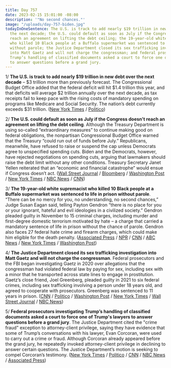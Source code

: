 ```yaml
---
title: Day 757
date: 2023-02-15 15:01:00 -08:00
description: '"No second chances."'
image: "/uploads/day-757-biden.jpg"
todayInOneSentence: The U.S. is track to add nearly $19 trillion in new debt over
  the next decade; the U.S. could default as soon as July if the Congress doesn't
  reach an agreement on lifting the debt ceiling; the 19-year-old white supremacist
  who killed 10 Black people at a Buffalo supermarket was sentenced to life in prison
  without parole; the Justice Department closed its sex trafficking investigation
  into Matt Gaetz and will not charge the congressman; and federal prosecutors investigating
  Trump’s handling of classified documents asked a court to force one of Trump's lawyers
  to answer questions before a grand jury.
---
```


1/ **The U.S. is track to add nearly $19 trillion in new debt over the next decade** – $3 trillion more than previously forecast. The Congressional Budget Office added that the federal deficit will hit $1.4 trillion this year, and that deficits will average $2 trillion annually over the next decade, as tax receipts fail to keep pace with the rising costs of mandatory spending on programs like Medicare and Social Security. The nation’s debt currently exceeds $31 trillion. ([New York Times](https://www.nytimes.com/2023/02/15/business/national-debt-biden.html) / [Politico](https://www.politico.com/news/2023/02/15/inflation-persist-until-2026-federal-experts-00083033))

2/ **The U.S. could default as soon as July if the Congress doesn't reach an agreement on lifting the debt ceiling**. Although the Treasury Department is using so-called “extraordinary measures” to continue making good on federal obligations, the nonpartisan Congressional Budget Office warned that the Treasury “could run out of funds before July.” Republicans, meanwhile, have refused to raise or suspend the cap unless Democrats agree to unspecified spending cuts. Biden and the Democrats, however, have rejected negotiations on spending cuts, arguing that lawmakers should raise the debt limit without any other conditions. Treasury Secretary Janet Yellen reiterated that an “economic and financial catastrophe” would ensue if Congress doesn’t act. ([Wall Street Journal](https://www.wsj.com/articles/u-s-could-default-as-soon-as-july-if-debt-ceiling-standoff-isnt-resolved-662b6807?mod=djemalertNEWS) / [Bloomberg](https://www.bloomberg.com/news/articles/2023-02-15/us-treasury-risks-a-payment-default-as-soon-as-july-cbo-says?sref=MIBMEEoj) / [Washington Post](https://www.washingtonpost.com/us-policy/2023/02/15/debt-ceiling-deadline-risks/) / [New York Times](https://www.nytimes.com/2023/02/15/us/politics/default-debt-limit-cbo-report.html) / [NBC News](https://www.nbcnews.com/politics/congress/us-debt-ceiling-deadline-july-september-cbo-rcna70673) / [CNN](https://www.cnn.com/2023/02/15/politics/debt-ceiling-default-cbo-congress/))

3/ **The 19-year-old white supremacist who killed 10 Black people at a Buffalo supermarket was sentenced to life in prison without parole**. “There can be no mercy for you, no understanding, no second chances,” Judge Susan Eagan said, telling Payton Gendron “there is no place for you or your ignorant, hateful and evil ideologies in a civilized society.” Gendron pleaded guilty in November to 15 criminal charges, including murder and first-degree domestic terrorism motivated by hate – a charge that carried a mandatory sentence of life in prison without the chance of parole. Gendron also faces 27 federal hate crime and firearm charges, which could make him eligible for the death penalty. ([Associated Press](https://apnews.com/article/legal-proceedings-new-york-buffalo-crime-terrorism-a13cf95d1fbecfa64571de87d2ccfa8a) / [NPR](https://www.npr.org/2023/02/15/1156996712/buffalo-tops-shooting-new-york-sentencing) / [CNN](https://www.cnn.com/2023/02/15/us/buffalo-tops-grocery-shooting-payton-gendron-state-sentencing/) / [ABC News](https://abcnews.go.com/US/buffalo-mass-shooter-payton-gendron-set-sentenced-life/story?id=97079974) / [New York Times](https://www.nytimes.com/2023/02/15/nyregion/buffalo-shooting-gunman-sentencing.html) / [Washington Post](https://www.washingtonpost.com/national-security/2023/02/15/buffalo-shooting-gendron-sentencing/))

4/ **The Justice Department closed its sex trafficking investigation into Matt Gaetz and will not charge the congressman**. Federal prosecutors and the FBI began investigating Gaetz in 2020 over allegations that the congressman had violated federal law by paying for sex, including sex with a minor that he transported across state lines to engage in prostitution. Gaetz’s close friend, Joel Greenberg, pleaded guilty in 2021 to six federal crimes, including sex trafficking involving a person under 18 years old, and agreed to cooperate with prosecutors. Greenberg was sentenced to 11 years in prison. ([CNN](https://www.cnn.com/2023/02/15/politics/matt-gaetz-justice-department/index.html) / [Politico](https://www.politico.com/news/2023/02/15/doj-wont-charge-gaetz-00083041) / [Washington Post](https://www.washingtonpost.com/national-security/2023/02/15/gaetz-not-charged-sex-trafficking/) / [New York Times](https://www.nytimes.com/2023/02/15/us/politics/matt-gaetz-sex-trafficking-justice-department.html) / [Wall Street Journal](https://www.wsj.com/articles/justice-department-drops-investigation-of-rep-matt-gaetz-3eaa47b3?mod=djemalertNEWS) / [NBC News](https://www.nbcnews.com/politics/congress/doj-decides-not-charge-rep-matt-gaetz-sex-trafficking-investigation-rcna70839))

5/ **Federal prosecutors investigating Trump’s handling of classified documents asked a court to force one of Trump's lawyers to answer questions before a grand jury**. The Justice Department cited the "crime fraud" exception to attorney-client privilege, saying they have evidence that some of Trump’s conversations with his lawyer, Evan Corcoran, were used to carry out a crime or fraud. Although Corcoran already appeared before the grand jury, he repeatedly invoked attorney-client privilege in declining to answer certain questions. The Justice Department’s motion is seeking to compel Corcoran’s testimony. ([New York Times](https://www.nytimes.com/2023/02/14/us/politics/trump-lawyer-classified-documents-investigation.html) / [Politico](https://www.politico.com/news/2023/02/14/special-counsel-donald-trump-testify-00082932) / [CNN](https://www.cnn.com/2023/02/14/politics/evan-corcoran-trump-attorney-testimony) / [NBC News](https://www.nbcnews.com/politics/justice-department/special-counsel-seeks-testimony-trump-lawyer-prosecutors-allege-eviden-rcna70711) / [Associated Press](https://apnews.com/article/trump-probe-attorney-client-privilege-b9c9c85afa5a30a2c7aac527ed2bdf66))